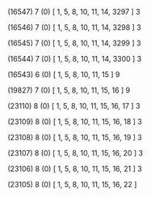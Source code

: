 (16547) 7 (0) [ 1, 5, 8, 10, 11, 14, 3297 ] 3 


(16546) 7 (0) [ 1, 5, 8, 10, 11, 14, 3298 ] 3 


(16545) 7 (0) [ 1, 5, 8, 10, 11, 14, 3299 ] 3 


(16544) 7 (0) [ 1, 5, 8, 10, 11, 14, 3300 ] 3 


(16543) 6 (0) [ 1, 5, 8, 10, 11, 15 ] 9 


(19827) 7 (0) [ 1, 5, 8, 10, 11, 15, 16 ] 9 


(23110) 8 (0) [ 1, 5, 8, 10, 11, 15, 16, 17 ] 3 


(23109) 8 (0) [ 1, 5, 8, 10, 11, 15, 16, 18 ] 3 


(23108) 8 (0) [ 1, 5, 8, 10, 11, 15, 16, 19 ] 3 


(23107) 8 (0) [ 1, 5, 8, 10, 11, 15, 16, 20 ] 3 


(23106) 8 (0) [ 1, 5, 8, 10, 11, 15, 16, 21 ] 3 


(23105) 8 (0) [ 1, 5, 8, 10, 11, 15, 16, 22 ]  

